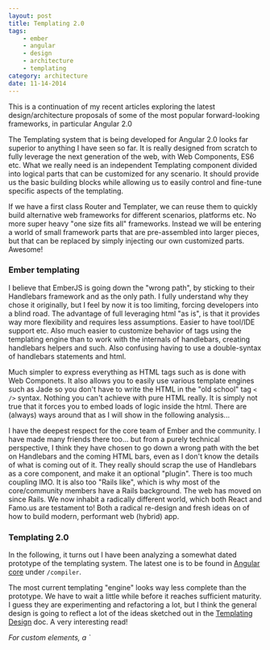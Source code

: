```yaml
---
layout: post
title: Templating 2.0
tags:
    - ember
    - angular
    - design
    - architecture
    - templating
category: architecture
date: 11-14-2014
---
```


This is a continuation of my recent articles exploring the latest design/architecture proposals of some of the most popular forward-looking frameworks, in particular Angular 2.0

The Templating system that is being developed for Angular 2.0 looks far superior to anything I have seen so far. It is really designed from scratch to fully leverage the next generation of the web, with Web Components, ES6 etc. What we really need is an independent Templating component divided into logical parts that can be customized for any scenario. It should provide us the basic building blocks while allowing us to easily control and fine-tune specific aspects of the templating.

If we have a first class Router and Templater, we can reuse them to quickly build alternative web frameworks for different scenarios, platforms etc. No more super heavy "one size fits all" frameworks. Instead we will be entering a world of small framework parts that are pre-assembled into larger pieces, but that can be replaced by simply injecting our own customized parts. Awesome!

### Ember templating

I believe that EmberJS is going down the "wrong path", by sticking to their Handlebars framework and as the only path. I fully understand why they chose it originally, but I feel by now it is too limiting, forcing developers into a blind road. The advantage of full leveraging html "as is", is that it provides way more flexibility and requires less assumptions. Easier to have tool/IDE support etc. Also much easier to customize behavior of tags using the templating engine than to work with the internals of handlebars, creating handlebars helpers and such. Also confusing having to use a double-syntax of handlebars statements and html.

Much simpler to express everything as HTML tags such as is done with Web Componets.
It also allows you to easily use various template engines such as Jade so you don't have to write the HTML in the "old school" tag `< />` syntax. Nothing you can't achieve with pure HTML really. It is simply not true that it forces you to embed loads of logic inside the html. There are (always) ways around that as I will show in the following analysis...

I have the deepest respect for the core team of Ember and the community. I have made many friends there too... but from a purely technical perspective, I think they have chosen to go down a wrong path with the bet on Handlebars and the coming HTML bars, even as I don't know the details of what is coming out of it.
They really should scrap the use of Handlebars as a core component, and make it an optional "plugin".
There is too much coupling IMO. It is also too "Rails like", which is why most of the core/community members have a Rails background. The web has moved on since Rails. We now inhabit a radically different world, which both React and Famo.us are testament to! Both a radical re-design and fresh ideas on of how to build modern, performant web (hybrid) app.

### Templating 2.0

In the following, it turns out I have been analyzing a somewhat dated prototype of the templating system. The latest one is to be found in [Angular core](https://github.com/angular/angular/tree/master/modules/core/src) under `/compiler`.

The most current templating "engine" looks way less complete than the prototype.
We have to wait a little while  before it reaches sufficient maturity. I guess they are experimenting and refactoring a lot, but I think the general design is going to reflect a lot of the ideas sketched out in the [Templating Design](https://github.com/kristianmandrup/templating/blob/master/DESIGN.md) doc.
A very interesting read!

<cite>
For custom elements, a `<template>` tag is required to prevent their immediate instantiation.
When template directives are nested, their order is defined by nesting multiple `<template>` tags with a single template directive on each one.
The execution context for the expressions of a template can be any object.
Uses html imports `<link import="sth.html"/>` for loading the templates of angular components.

A bidirectional naming strategy is used to connect a component class with its template url and vice versa. Angular can load the component class given a template url but also load the template given a component class. This is needed to support defining angular components as well as custom elements.""
</cite>

I especially like this one: _"A bidirectional naming strategy is used to connect a component class with its template url and vice versa."_

The docs contain a lot of info on how to achieve maximum templating performance while maintaining flexibility. Here some quotes on data binding:

<cite>
Double curly braces should have the same semantic at every place. E.g.

`<input foo="{{model}}" value="{{model}}">foo: {{model}}`

* `foo: {{model}}`: one way data binding with interpolation
* `value="{{model}}"`: bidirectional binding
* `foo="{{model}}"`: possibly unidirectional binding, depending on what the component chose to use as binding type.

I.e. by just looking at the template the binding type cannot be determined. Knowledge of directive specifics is required to understand the template.
</cite>

One way I think we could solve this conundrum is to indicate the binding direction using `-` as post- and/or prefix (see below).

`<input foo="{{model}}" value="{{-model-}}">foo: {{model-}}`

Then the expression parser would have to be a little more intelligent!

From the Template compiler code comments:

<cite>
The compiler walks the DOM and calls `Selector.match` on each node in the tree.
It collects the resulting `ElementBinder`s and stores them in a tree which mimics
the DOM structure (virtual DOM).
Lifetime: immutable for the duration of application."
</cite>

`compileChildNodes(container:NodeContainer, directives:ArrayOfClass):CompiledTemplate` compiles the nodes.

```js
// build a virtual DOM node
build(container:NodeContainer)
  ...

    return {
      container: container,
      binders: binders
    };


  if (index === 0 || compileElement.hasBindings()) {
    newLevel = parentLevel+1;
    if (index>0) {
      // if element has one or more bidings, add class 'ng-binder' to mark it
      compileElement.element.classList.add('ng-binder');
    }

    // push Binder onto a binders array for that node
    binders.push(compileElement.toBinder(newLevel));
  } else {
    newLevel = parentLevel;
  }

//elsewhere in compileRecurse ...

  if (nodeType == Node.ELEMENT_NODE) {
    var matchedBindings = this.selector.matchElement(node);
    var component;
    if (matchedBindings.component) {
      component = classFromDirectiveClass(matchedBindings.component);

      var compileElement = new CompileElement({
        level: parentElement.level+1,
        element: node,
        attrs: matchedBindings.attrs,
        decorators: matchedBindings.decorators.map(classFromDirectiveClass),
        component: component,
        customElement: matchedBindings.customElement
      });
      if (matchedBindings.template) {
        // special recurse for template directives
        this.compileElements.push(this._compileTemplateDirective(node, matchedBindings.template, compileElement));
      } else {
        this.compileElements.push(compileElement);
        this.compileRecurse(node, compileElement);
      }
    } else if (nodeType == Node.TEXT_NODE) {
      var textExpression = this.selector.matchText(node);
      if (textExpression) {
        parentElement.addTextBinder(textExpression, nodeIndex);
      }
    }
```

Digging deeper into the templating compiler found in `lib/compiler` we find the
`SelectorConfig` which provides the attribute discovery rules, easy to override/customize :)

```js
export function SelectorConfig() {
  return {
    interpolationRegex: /{{(.*?)}}/g,
    bindAttrRegex: /bind-(.+)/,
    eventAttrRegex: /on-(.+)/,
  };
}
```

The `ElementSelector` can match both custom elements (Web Components) and Angular elements using Regexp.

```js
var _SELECTOR_REGEXP =
    RegExpWrapper.create('^([-\\w]+)|' +    // "tag"
    '(?:\\.([-\\w]+))|' +                   // ".class"
    '(?:\\[([-\\w*]+)(?:=([^\\]]*))?\\])'); // "[name]", "[name=value]" or "[name*=value]"


var wildcard = new RegExp('\\*', 'g');
var CUSTOM_ELEMENT_RE = /^([^-]+)-([^-]*)$/;
```

The `CUSTOM_ELEMENT_RE` only matches elements (tags) with at least one dash, such as `<repeat-me>` but not `<repeatme>`. This is in line with f.ex `<x-toggle>` a custom element as per the specs.

```js
  selectNode(builder:SelectedElementBindings, partialSelection, nodeName:string) {
    var partial;

    if (nodeName.match(CUSTOM_ELEMENT_RE)) {
      builder.customElement = true;
    }
```

The `SELECTOR_REGEXP` is used to match and split CSS selectors. It matches such patterns as: `ngrepeat` (element), `.alive` (class) and `[status]` (attribute)` on the individual element.

```js
function splitCss(selector:string):ArrayOfSelectorPart {
  var parts = [];
  var remainder = selector;
  var match;

  while (remainder !== '') {
    if ((match = SELECTOR_REGEXP.exec(remainder)) != null) {
      parts.push(SelectorPart.fromElement(match[1].toLowerCase()));
```

The code looks okay, but could definitely use some refactoring to be split into more classes and smaller functions to allow for easier understanding and allows for better overrides/customization.

### Template example

The template for the component

```html
<ng-element>
  <template ng-config="templating">
    <x-toggle label="Has child" bind-checked="hasChild"></x-toggle>
    <div>
      <!-- TODO: Syntax for binding to validity.valid -->
      <input type="text" class="username" bind-value="user"
        bind-validity="userValid" bind-validation-message="userError" required pattern=".{3,}">
      <span class="tst-error">
      {{userError}}
      </span>
    </div>
    <div class="message">
      Error: {{!userValid.valid}}, Message: {{greet(user)}}
    </div>
    <button on-click="incCounter()">Add</button>
    <p>
    <exp-greet bind-ng-if="hasChild" ng-if></exp-greet>
    </p>
  </template>
</ng-element>
```

We see that the the template has some bindings:

- `bind-value="user"`
- `bind-validity="userValid"`
- `bind-validation-message="userError"`

Events:

- `on-click="incCounter()"`

Expression via string interpolation: `{{!userValid.valid}}`

More on this micro syntax further below...

The greet component logic (selector: apply on any `<exp-greet>` tag)

```js
import {Provide} from 'di';
import {ComponentDirective} from 'templating';
import {ChangeEventConfig} from 'templating';

// component
@ComponentDirective({
  selector: 'exp-greet',
  shadowProviders: [GreetChangeEventConfig]
})
export class FirstComponent {
  constructor() {
    this.counter = 0;
    this.user = null;
    this.userValid = {};
  }

  greet(name) {
    if (!name) {
      return 'Hello everybody (' + this.counter + ')';
    }

    return 'Hello ' + name + ' (' + this.counter + ')';
  }

  incCounter() {
    this.counter++;
  }
}
```

In the annotation we have to specify out binding in some cases.

```js
@DecoratorDirective({
  selector: '[ng-model]',
  bind: {
    'value': 'value',
    'ngModelValid': 'ngModelValid'
  },
  observe: {
    'value': 'validate'
  }
})
```

This can be optimized by using [binding naming conventions](https://github.com/angular/router/issues/17).

Also note that a component can be made to be attach aware via `@AttachAware` annotation.

```js
@AttachAware
export class NgModel {

...
// Annotation that enables the diAttached and diDetached callback
export class AttachAware extends Queryable {
  constructor() {
    super('attachAware');
  }
}

// Annotation that enables the domMoved callback
export class DomMovedAware extends Queryable {
```

We import then the template via `<link rel="import"` which imports the underlying component logic via a simple naming convention :) The `greet.html` template will find and instantiate the component in `greet.js`.

```html
<head>
...
  <link rel="import" href="greet.html">
</head>
<body>
  <exp-greet></exp-greet>
</body>
```

The templating also has support for ng-repeat already...

```html
<button ng-repeat bind-ng-repeat="tabs" on-click="select(row)">
  {{row.title}}
</button>
```

It uses the syntax I proposed in my earlier critique. Wonder if they listened of if Rob and I just think very alike!?

We can see that the `ngRepeat` is a `TemplateDirective` which observes `ngRepeat[]`, the value of the `ngRepeat` attribute? and calls `ngRepeatChanged` on any change.

```js
@TemplateDirective({
  selector: '[ng-repeat]',
  bind: {
    'ngRepeat': 'ngRepeat'
  },
  observe: {
    'ngRepeat[]': 'ngRepeatChanged'
  }
})
```

Currently it is hardcoded to use `.item` on each change as per `addRow(entry.item);`

```js
export class NgRepeat {
  ...
  ngRepeatChanged(changeRecord) {
    var self = this;
    if (changeRecord && changeRecord.additionsHead && !changeRecord.movesHead && !changeRecord.removalsHead) {
      var entry = changeRecord.additionsHead;
      while (entry) {
        addRow(entry.item);
```

The observation is setup and initiated here, using the `WatchGroup` from `watchtower.js`

```js
function setupDirectiveObserve(directive, observedExpressions) {
  @Inject(WatchGroup, directive)
  @TransientScope
  function setup(watchGroup, directiveInstance) {
    for (var expression in observedExpressions) {
      initObservedProp(expression, observedExpressions[expression]);
    }

    function initObservedProp(expression, methodName) {
      var match = expression.match(/(.*)\[\]$/);
      var collection = false;
      if (match) {
        expression = match[1];
        collection = true;
      }
      watchGroup.watch({expression, context:directiveInstance, collection,
          callback: (...changeData) => directiveInstance[methodName](...changeData)
      });
    }
  }

  return setup;
}
```

For `TabContainer` we see that it also observes on an `ng-repeat` attribute called `tabs`.
Here we also set `shadowDOM: true` as part of the annotation...

```js
@ComponentDirective({
  selector: 'tab-container',
  observe: {
    'tabs[]': 'tabsChanged'
  },
  shadowDOM: true
})
```

And the repeat!

```html
<button ng-repeat bind-ng-repeat="tabs" on-click="select(row)">
  {{row.title}}
</button>
```

The use of the `shadowDOM` annotation looks very interesting!!

```js
// ViewFactory._initComponentDirective(...)

if (annotation.shadowDOM) {
  createShadowRoot(element).appendChild(childData.container);
} else {
  element.innerHTML = '';
  element.appendChild(childData.container);
```

So I assume it means, that the `TabContainer` will be added to the Shadow DOM and not the real DOM! Wauw!

After having spent a few hours peeking into the new Templating engine I must say it looks pretty amazing.
However I would like it to be split into a few more logical parts that can be maintained/substituted individually. A natural division could be:

- Directive + Annotations logic
- View + View Factory
- Tree/Node compiler/builder
